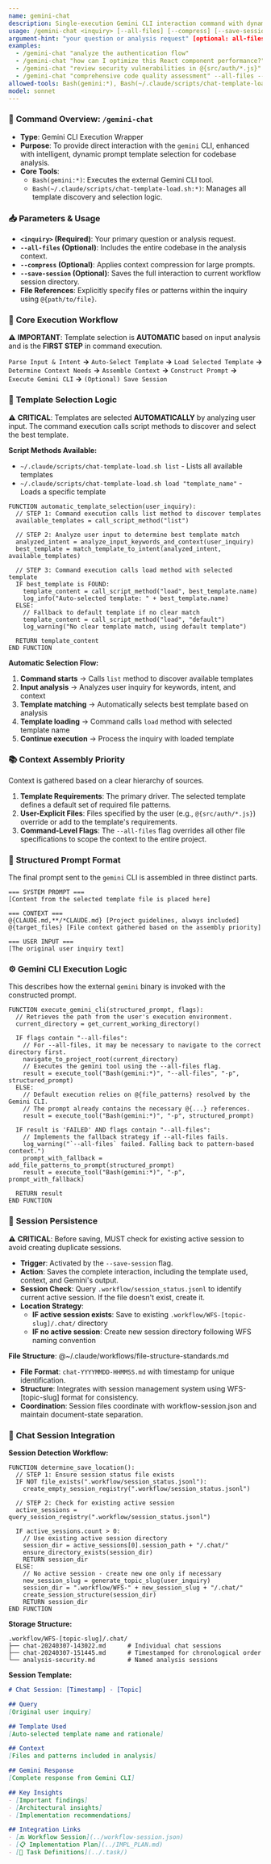 ```yaml
---
name: gemini-chat
description: Single-execution Gemini CLI interaction command with dynamic template selection for codebase analysis
usage: /gemini-chat <inquiry> [--all-files] [--compress] [--save-session]
argument-hint: "your question or analysis request" [optional: all-files, compression, session saving]
examples:
  - /gemini-chat "analyze the authentication flow"
  - /gemini-chat "how can I optimize this React component performance?" --all-files
  - /gemini-chat "review security vulnerabilities in @{src/auth/*.js}" --compress
  - /gemini-chat "comprehensive code quality assessment" --all-files --save-session
allowed-tools: Bash(gemini:*), Bash(~/.claude/scripts/chat-template-load.sh:*)
model: sonnet
---
```


### 🚀 **Command Overview: `/gemini-chat`**


-   **Type**: Gemini CLI Execution Wrapper
-   **Purpose**: To provide direct interaction with the `gemini` CLI, enhanced with intelligent, dynamic prompt template selection for codebase analysis.
-   **Core Tools**:
    -   `Bash(gemini:*)`: Executes the external Gemini CLI tool.
    -   `Bash(~/.claude/scripts/chat-template-load.sh:*)`: Manages all template discovery and selection logic.

### 📥 **Parameters & Usage**

-   **`<inquiry>` (Required)**: Your primary question or analysis request.
-   **`--all-files` (Optional)**: Includes the entire codebase in the analysis context.
-   **`--compress` (Optional)**: Applies context compression for large prompts.
-   **`--save-session` (Optional)**: Saves the full interaction to current workflow session directory.
-   **File References**: Explicitly specify files or patterns within the inquiry using `@{path/to/file}`.

### 🔄 **Core Execution Workflow**

⚠️ **IMPORTANT**: Template selection is **AUTOMATIC** based on input analysis and is the **FIRST STEP** in command execution.

`Parse Input & Intent` **->** `Auto-Select Template` **->** `Load Selected Template` **->** `Determine Context Needs` **->** `Assemble Context` **->** `Construct Prompt` **->** `Execute Gemini CLI` **->** `(Optional) Save Session`

### 🧠 **Template Selection Logic**

⚠️ **CRITICAL**: Templates are selected **AUTOMATICALLY** by analyzing user input. The command execution calls script methods to discover and select the best template.

**Script Methods Available:**
- `~/.claude/scripts/chat-template-load.sh list` - Lists all available templates
- `~/.claude/scripts/chat-template-load.sh load "template_name"` - Loads a specific template

```pseudo
FUNCTION automatic_template_selection(user_inquiry):
  // STEP 1: Command execution calls list method to discover templates
  available_templates = call_script_method("list")
  
  // STEP 2: Analyze user input to determine best template match
  analyzed_intent = analyze_input_keywords_and_context(user_inquiry)
  best_template = match_template_to_intent(analyzed_intent, available_templates)

  // STEP 3: Command execution calls load method with selected template
  IF best_template is FOUND:
    template_content = call_script_method("load", best_template.name)
    log_info("Auto-selected template: " + best_template.name)
  ELSE:
    // Fallback to default template if no clear match
    template_content = call_script_method("load", "default")
    log_warning("No clear template match, using default template")

  RETURN template_content
END FUNCTION
```

**Automatic Selection Flow:**
1. **Command starts** → Calls `list` method to discover available templates
2. **Input analysis** → Analyzes user inquiry for keywords, intent, and context
3. **Template matching** → Automatically selects best template based on analysis
4. **Template loading** → Command calls `load` method with selected template name
5. **Continue execution** → Process the inquiry with loaded template

### 📚 **Context Assembly Priority**

Context is gathered based on a clear hierarchy of sources.

1.  **Template Requirements**: The primary driver. The selected template defines a default set of required file patterns.
2.  **User-Explicit Files**: Files specified by the user (e.g., `@{src/auth/*.js}`) override or add to the template's requirements.
3.  **Command-Level Flags**: The `--all-files` flag overrides all other file specifications to scope the context to the entire project.

### 📝 **Structured Prompt Format**

The final prompt sent to the `gemini` CLI is assembled in three distinct parts.

```
=== SYSTEM PROMPT ===
[Content from the selected template file is placed here]

=== CONTEXT ===
@{CLAUDE.md,**/*CLAUDE.md} [Project guidelines, always included]
@{target_files} [File context gathered based on the assembly priority]

=== USER INPUT ===
[The original user inquiry text]
```

### ⚙️ **Gemini CLI Execution Logic**

This describes how the external `gemini` binary is invoked with the constructed prompt.

```pseudo
FUNCTION execute_gemini_cli(structured_prompt, flags):
  // Retrieves the path from the user's execution environment.
  current_directory = get_current_working_directory()

  IF flags contain "--all-files":
    // For --all-files, it may be necessary to navigate to the correct directory first.
    navigate_to_project_root(current_directory)
    // Executes the gemini tool using the --all-files flag.
    result = execute_tool("Bash(gemini:*)", "--all-files", "-p", structured_prompt)
  ELSE:
    // Default execution relies on @{file_patterns} resolved by the Gemini CLI.
    // The prompt already contains the necessary @{...} references.
    result = execute_tool("Bash(gemini:*)", "-p", structured_prompt)

  IF result is 'FAILED' AND flags contain "--all-files":
    // Implements the fallback strategy if --all-files fails.
    log_warning("`--all-files` failed. Falling back to pattern-based context.")
    prompt_with_fallback = add_file_patterns_to_prompt(structured_prompt)
    result = execute_tool("Bash(gemini:*)", "-p", prompt_with_fallback)

  RETURN result
END FUNCTION
```

### 💾 **Session Persistence**

⚠️ **CRITICAL**: Before saving, MUST check for existing active session to avoid creating duplicate sessions.

-   **Trigger**: Activated by the `--save-session` flag.
-   **Action**: Saves the complete interaction, including the template used, context, and Gemini's output.
-   **Session Check**: Query `.workflow/session_status.jsonl` to identify current active session. If the file doesn't exist, create it.
-   **Location Strategy**: 
    - **IF active session exists**: Save to existing `.workflow/WFS-[topic-slug]/.chat/` directory
    - **IF no active session**: Create new session directory following WFS naming convention

**File Structure**: @~/.claude/workflows/file-structure-standards.md
-   **File Format**: `chat-YYYYMMDD-HHMMSS.md` with timestamp for unique identification.
-   **Structure**: Integrates with session management system using WFS-[topic-slug] format for consistency.
-   **Coordination**: Session files coordinate with workflow-session.json and maintain document-state separation.

### 🔗 **Chat Session Integration**

**Session Detection Workflow:**
```pseudo
FUNCTION determine_save_location():
  // STEP 1: Ensure session status file exists
  IF NOT file_exists(".workflow/session_status.jsonl"):
    create_empty_session_registry(".workflow/session_status.jsonl")
  
  // STEP 2: Check for existing active session
  active_sessions = query_session_registry(".workflow/session_status.jsonl")
  
  IF active_sessions.count > 0:
    // Use existing active session directory
    session_dir = active_sessions[0].session_path + "/.chat/"
    ensure_directory_exists(session_dir)
    RETURN session_dir
  ELSE:
    // No active session - create new one only if necessary
    new_session_slug = generate_topic_slug(user_inquiry)
    session_dir = ".workflow/WFS-" + new_session_slug + "/.chat/"
    create_session_structure(session_dir)
    RETURN session_dir
END FUNCTION
```

**Storage Structure:**
```
.workflow/WFS-[topic-slug]/.chat/
├── chat-20240307-143022.md      # Individual chat sessions
├── chat-20240307-151445.md      # Timestamped for chronological order
└── analysis-security.md         # Named analysis sessions
```

**Session Template:**
```markdown
# Chat Session: [Timestamp] - [Topic]

## Query
[Original user inquiry]

## Template Used  
[Auto-selected template name and rationale]

## Context
[Files and patterns included in analysis]

## Gemini Response
[Complete response from Gemini CLI]

## Key Insights
- [Important findings]
- [Architectural insights] 
- [Implementation recommendations]

## Integration Links
- [🔙 Workflow Session](../workflow-session.json)
- [📋 Implementation Plan](../IMPL_PLAN.md)
- [📝 Task Definitions](../.task/)
```